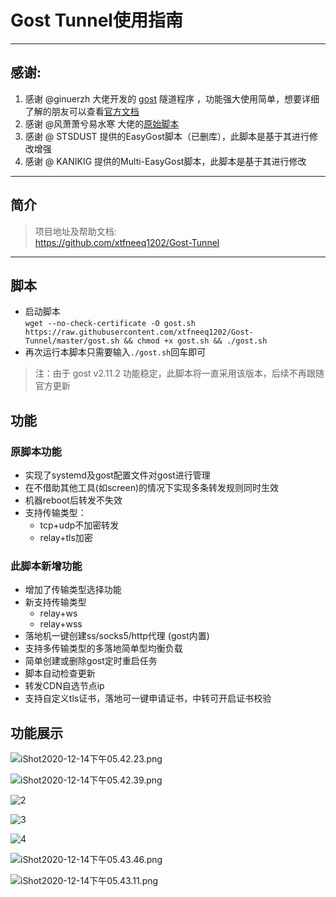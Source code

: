 # Gost Tunnel使用指南
***
## 感谢: 
1. 感谢 @ginuerzh 大佬开发的 [gost](https://github.com/ginuerzh/gost) 隧道程序 ，功能强大使用简单，想要详细了解的朋友可以查看[官方文档](https://docs.ginuerzh.xyz/gost/)
2. 感谢 @风萧萧兮易水寒 大佬的[原始脚本](https://www.fiisi.com/?p=125)
3. 感谢 @ STSDUST 提供的EasyGost脚本（已删库），此脚本是基于其进行修改增强
4. 感谢 @ KANIKIG 提供的Multi-EasyGost脚本，此脚本是基于其进行修改
***
## 简介

> 项目地址及帮助文档:  
> https://github.com/xtfneeq1202/Gost-Tunnel
***
## 脚本

* 启动脚本  
  `wget --no-check-certificate -O gost.sh https://raw.githubusercontent.com/xtfneeq1202/Gost-Tunnel/master/gost.sh && chmod +x gost.sh && ./gost.sh`  
* 再次运行本脚本只需要输入`./gost.sh`回车即可  

> 注：由于 gost v2.11.2 功能稳定，此脚本将一直采用该版本，后续不再跟随官方更新

## 功能

### 原脚本功能

- 实现了systemd及gost配置文件对gost进行管理
- 在不借助其他工具(如screen)的情况下实现多条转发规则同时生效
- 机器reboot后转发不失效
- 支持传输类型：
  - tcp+udp不加密转发
  -  relay+tls加密

### 此脚本新增功能

- 增加了传输类型选择功能
- 新支持传输类型
  - relay+ws
  - relay+wss
- 落地机一键创建ss/socks5/http代理 (gost内置)
- 支持多传输类型的多落地简单型均衡负载
- 简单创建或删除gost定时重启任务
- 脚本自动检查更新
- 转发CDN自选节点ip
- 支持自定义tls证书，落地可一键申请证书，中转可开启证书校验

## 功能展示

![iShot2020-12-14下午05.42.23.png](https://github.com/xtfneeq1202/Gost-Tunnel/blob/main/.idea/1.png?raw=true)

![iShot2020-12-14下午05.42.39.png](https://i.loli.net/2020/12/14/vzpGlWmPtCrneOY.png)

![2](https://i.loli.net/2020/10/16/fBHgwStVQxc821z.png)

![3](https://i.loli.net/2020/10/16/xgZ6eVAwSzDUFjO.png)

![4](https://i.loli.net/2020/10/16/lt6uAzI5X7yYWhr.png)

![iShot2020-12-14下午05.43.46.png](https://i.loli.net/2020/12/14/YjiFTMCKs8lANbI.png)

![iShot2020-12-14下午05.43.11.png](https://i.loli.net/2020/12/14/VIcQSsoUaqpzx5T.png)
